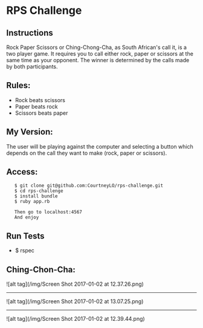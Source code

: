 # RPS Challenge

Instructions
-------

Rock Paper Scissors or Ching-Chong-Cha, as South African's call it, is a two player game. It requires you to call either rock, paper or scissors at the same time as your opponent. The winner is determined by the calls made by both participants.

Rules:
-------

- Rock beats scissors
- Paper beats rock
- Scissors beats paper


My Version:
-------

The user will be playing against the computer and selecting a button which depends on the call they want to make (rock, paper or scissors).

Access:
-------

       $ git clone git@github.com:CourtneyLO/rps-challenge.git
       $ cd rps-challenge
       $ install bundle
       $ ruby app.rb

       Then go to localhost:4567
       And enjoy

Run Tests
---------

- $ rspec


Ching-Chon-Cha:
--------------
![alt tag](/img/Screen Shot 2017-01-02 at 12.37.26.png)

------------

![alt tag](/img/Screen Shot 2017-01-02 at 13.07.25.png)

------------
![alt tag](/img/Screen Shot 2017-01-02 at 12.39.44.png)
